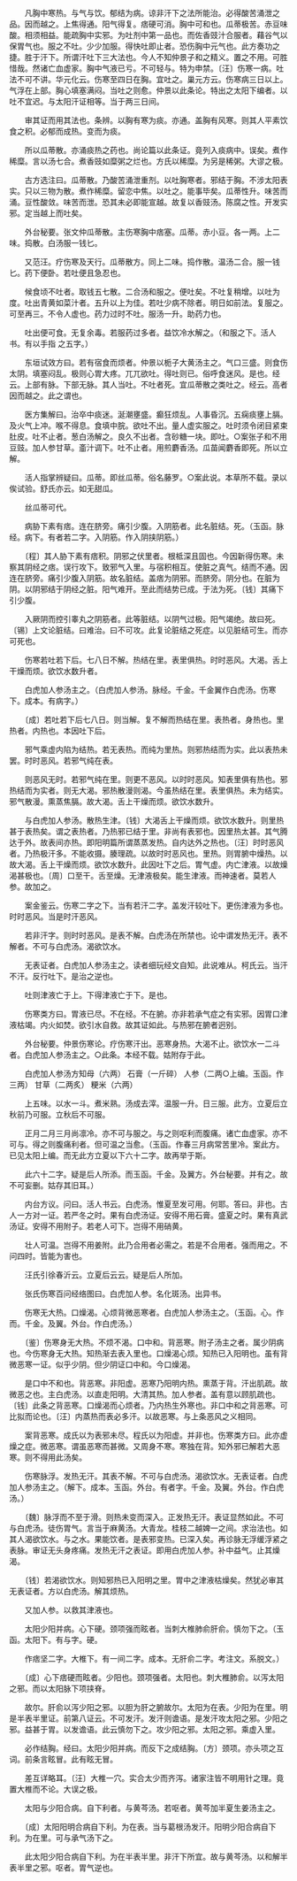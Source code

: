 <!-- { "loadSidebar": true } -->
　　凡胸中寒热。与气与饮。郁结为病。谅非汗下之法所能治。必得酸苦涌泄之品。因而越之。上焦得通。阳气得复。痞硬可消。胸中可和也。瓜蒂极苦。赤豆味酸。相须相益。能疏胸中实邪。为吐剂中第一品也。而佐香豉汁合服者。藉谷气以保胃气也。服之不吐。少少加服。得快吐即止者。恐伤胸中元气也。此方奏功之捷。胜于汗下。所谓汗吐下三大法也。今人不知仲景子和之精义。置之不用。可胜惜哉。然诸亡血虚家。胸中气液已亏。不可轻与。特为申禁。〔汪〕伤寒一病。吐法不可不讲。华元化云。伤寒至四日在胸。宜吐之。巢元方云。伤寒病三日以上。气浮在上部。胸心填塞满闷。当吐之则愈。仲景以此条论。特出之太阳下编者。以吐不宜迟。与太阳汗证相等。当于两三日间。

　　审其证而用其法也。条辨。以胸有寒为痰。亦通。盖胸有风寒。则其人平素饮食之积。必郁而成热。变而为痰。

　　所以瓜蒂散。亦涌痰热之药也。尚论篇以此条证。竟列入痰病中。误矣。煮作稀糜。言以汤七合。煮香豉如糜粥之烂也。方氏以稀糜。为另是稀粥。大谬之极。

　　古方选注曰。瓜蒂散。乃酸苦涌泄重剂。以吐胸寒者。邪结于胸。不涉太阳表实。只以三物为散。煮作稀糜。留恋中焦。以吐之。能事毕矣。瓜蒂性升。味苦而涌。豆性酸敛。味苦而泄。恐其未必即能宣越。故复以香豉汤。陈腐之性。开发实邪。定当越上而吐矣。

　　外台秘要。张文仲瓜蒂散。主伤寒胸中痞塞。瓜蒂。赤小豆。各一两。上二味。捣散。白汤服一钱匕。

　　又范汪。疗伤寒及天行。瓜蒂散方。同上二味。捣作散。温汤二合。服一钱匕。药下便卧。若吐便且急忍也。

　　候食顷不吐者。取钱五七散。二合汤和服之。便吐矣。不吐复稍增。以吐为度。吐出青黄如菜汁者。五升以上为佳。若吐少病不除者。明日如前法。复服之。可至再三。不令人虚也。药力过时不吐。服汤一升。助药力也。

　　吐出便可食。无复余毒。若服药过多者。益饮冷水解之。（和服之下。活人书。有以手指 之五字。）

　　东垣试效方曰。若有宿食而烦者。仲景以栀子大黄汤主之。气口三盛。则食伤太阴。填塞闷乱。极则心胃大疼。兀兀欲吐。得吐则已。俗呼食迷风。是也。经云。上部有脉。下部无脉。其人当吐。不吐者死。宜瓜蒂散之类吐之。经云。高者因而越之。此之谓也。

　　医方集解曰。治卒中痰迷。涎潮壅盛。癫狂烦乱。人事昏沉。五痫痰壅上膈。及火气上冲。喉不得息。食填中脘。欲吐不出。量人虚实服之。吐时须令闭目紧束肚皮。吐不止者。葱白汤解之。良久不出者。含砂糖一块。即吐。○案张子和不用豆豉。加人参甘草。齑汁调下。吐不止者。用煎麝香汤。瓜苗闻麝香即死。所以立解。

　　活人指掌辨疑曰。瓜蒂。即丝瓜蒂。俗名藤罗。○案此说。本草所不载。录以俟试验。舒氏亦云。如无甜瓜。

　　丝瓜蒂可代。

　　病胁下素有痞。连在脐旁。痛引少腹。入阴筋者。此名脏结。死。（玉函。脉经。病下。有者若二字。入阴筋。作入阴挟阴筋。）

　　〔程〕其人胁下素有痞积。阴邪之伏里者。根柢深且固也。今因新得伤寒。未察其阴经之痞。误行攻下。致邪气入里。与宿积相互。使脏之真气。结而不通。因连在脐旁。痛引少腹入阴筋。故名脏结。盖痞为阴邪。而脐旁。阴分也。在脏为阴。以阴邪结于阴经之脏。阳气难开。至此而结势已成。于法为死。〔钱〕其痛下引少腹。

　　入厥阴而控引睾丸之阴筋者。此等脏结。以阴气过极。阳气竭绝。故曰死。〔锡〕上文论脏结。曰难治。曰不可攻。此复论脏结之死症。以见脏结可生。而亦可死也。

　　伤寒若吐若下后。七八日不解。热结在里。表里俱热。时时恶风。大渴。舌上干燥而烦。欲饮水数升者。

　　白虎加人参汤主之。（白虎加人参汤。脉经。千金。千金翼作白虎汤。伤寒下。成本。有病字。）

　　〔成〕若吐若下后七八日。则当解。复不解而热结在里。表热者。身热也。里热者。内热也。本因吐下后。

　　邪气乘虚内陷为结热。若无表热。而纯为里热。则邪热结而为实。此以表热未罢。时时恶风。若邪气纯在表。

　　则恶风无时。若邪气纯在里。则更不恶风。以时时恶风。知表里俱有热也。邪热结而为实者。则无大渴。邪热散漫则渴。今虽热结在里。表里俱热。未为结实。邪气散漫。熏蒸焦膈。故大渴。舌上干燥而烦。欲饮水数升。

　　与白虎加人参汤。散热生津。〔钱〕大渴舌上干燥而烦。欲饮水数升。则里热甚于表热矣。谓之表热者。乃热邪已结于里。非尚有表邪也。因里热太甚。其气腾达于外。故表间亦热。即阳明篇所谓蒸蒸发热。自内达外之热也。〔汪〕时时恶风者。乃热极汗多。不能收摄。腠理疏。以故时时恶风也。里热。则胃腑中燥热。以故大渴。舌上干燥而烦。欲饮水数升。此因吐下之后。胃气虚。内亡津液。以故燥渴甚极也。〔周〕口至干。舌至燥。无津液极矣。能生津液。而神速者。莫若人参。故加之。

　　案金鉴云。伤寒二字之下。当有若汗二字。盖发汗较吐下。更伤津液为多也。时时恶风。当是时汗恶风。

　　若非汗字。则时时恶风。是表不解。白虎汤在所禁也。论中谓发热无汗。表不解者。不可与白虎汤。渴欲饮水。

　　无表证者。白虎加人参汤主之。读者细玩经文自知。此说难从。柯氏云。当汗不汗。反行吐下。是治之逆也。

　　吐则津液亡于上。下得津液亡于下。是也。

　　伤寒类方曰。胃液已尽。不在经。不在腑。亦非若承气症之有实邪。因胃口津液枯竭。内火如焚。欲引水自救。故其证如此。与热邪在腑者迥别。

　　外台秘要。仲景伤寒论。疗伤寒汗出。恶寒身热。大渴不止。欲饮水一二斗者。白虎加人参汤主之。○此条。本经不载。姑附存于此。

　　白虎加人参汤方知母（六两） 石膏（一斤碎） 人参（二两○上编。玉函。作三两） 甘草（二两炙） 粳米（六两）

　　上五味。以水一斗。煮米熟。汤成去滓。温服一升。日三服。此方。立夏后立秋前乃可服。立秋后不可服。

　　正月二月三月尚凛冷。亦不可与服之。与之则呕利而腹痛。诸亡血虚家。亦不可与。得之则腹痛利者。但可温之当愈。（玉函。作春三月病常苦里冷。案此方。已见太阳上编。而无此方立夏以下六十二字。故再举于斯。

　　此六十二字。疑是后人所添。而玉函。千金。及翼方。外台秘要。并有之。故不可妄删。姑存其旧耳。）

　　内台方议。问曰。活人书云。白虎汤。惟夏至发可用。何耶。答曰。非也。古人一方对一证。若严冬之时。果有白虎汤证。安得不用石膏。盛夏之时。果有真武汤证。安得不用附子。若老人可下。岂得不用硝黄。

　　壮人可温。岂得不用姜附。此乃合用者必需之。若是不合用者。强而用之。不问四时。皆能为害也。

　　汪氏引徐春沂云。立夏后云云。疑是后人所加。

　　张氏伤寒百问经络图曰。白虎加人参。名化斑汤。出异书。

　　伤寒无大热。口燥渴。心烦背微恶寒者。白虎加人参汤主之。（玉函。心。作而。千金。及翼。外台。作白虎汤。）

　　〔鉴〕伤寒身无大热。不烦不渴。口中和。背恶寒。附子汤主之者。属少阴病也。今伤寒身无大热。知热渐去表入里也。口燥渴心烦。知热已入阳明也。虽有背微恶寒一证。似乎少阴。但少阴证口中和。今口燥渴。

　　是口中不和也。背恶寒。非阳虚。恶寒乃阳明内热。熏蒸于背。汗出肌疏。故微恶之也。主白虎汤。以直走阳明。大清其热。加人参者。盖有意以顾肌疏也。〔钱〕此条之背恶寒。口燥渴而心烦者。乃内热生外寒也。非口中和之背恶寒。可比拟而论也。〔汪〕内蒸热而表必多汗。以故恶寒。与上条恶风之义相同。

　　案背恶寒。成氏以为表邪未尽。程氏以为阳虚。并非也。伤寒类方曰。此亦虚燥之症。微恶寒。谓虽恶寒而甚微。又周身不寒。寒独在背。知外邪已解若大恶寒。则不得用此汤矣。

　　伤寒脉浮。发热无汗。其表不解。不可与白虎汤。渴欲饮水。无表证者。白虎加人参汤主之。（解下。成本。玉函。外台。有者字。千金。及翼。外台。作白虎汤。）

　　〔魏〕脉浮而不至于滑。则热未变而深入。正发热无汗。表证显然如此。不可与白虎汤。徒伤胃气。言当于麻黄汤。大青龙。桂枝二越婢一之间。求治法也。如其人渴欲饮水。与之水。果能饮者。是表邪变热。已深入矣。再诊脉无浮缓浮紧之表脉。审证无头身疼痛。发热无汗之表证。即用白虎加人参。补中益气。止其燥渴。

　　〔钱〕若渴欲饮水。则知邪热已入阳明之里。胃中之津液枯燥矣。然犹必审其无表证者。方以白虎汤。解其烦热。

　　又加人参。以救其津液也。

　　太阳少阳并病。心下硬。颈项强而眩者。当刺大椎肺俞肝俞。慎勿下之。（玉函。太阳下。有与字。硬。

　　作痞坚二字。大椎下。有一间二字。成本。无肝俞二字。考注文。系脱文。）

　　〔成〕心下痞硬而眩者。少阳也。颈项强者。太阳也。刺大椎肺俞。以泻太阳之邪。而以太阳脉下项挟脊。

　　故尔。肝俞以泻少阳之邪。以胆为肝之腑故尔。太阳为在表。少阳为在里。明是半表半里证。前第八证云。不可发汗。发汗则谵语。是发汗攻太阳之邪。少阳之邪。益甚于胃。以发谵语。此云慎勿下之。攻少阳之邪。太阳之邪。乘虚入里。

　　必作结胸。经曰。太阳少阳并病。而反下之成结胸。〔方〕颈项。亦头项之互词。前条言眩冒。此有眩无冒。

　　差互详略耳。〔汪〕大椎一穴。实合太少而齐泻。诸家注皆不明用针之理。竟置大椎而不论。大误之极。

　　太阳与少阳合病。自下利者。与黄芩汤。若呕者。黄芩加半夏生姜汤主之。

　　〔成〕太阳阳明合病自下利。为在表。当与葛根汤发汗。阳明少阳合病自下利。为在里。可与承气汤下之。

　　此太阳少阳合病自下利。为在半表半里。非汗下所宜。故与黄芩汤。以和解半表半里之邪。呕者。胃气逆也。

